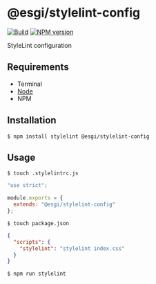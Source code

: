 # @esgi/stylelint-config

[![Build](https://github.com/aminnairi/esgi-stylelint-config/actions/workflows/build.yaml/badge.svg?branch=production)](https://github.com/aminnairi/esgi-stylelint-config/actions/workflows/build.yaml) [![NPM version](https://badgen.net/npm/v/@esgi/stylelint-config)](https://www.npmjs.com/package/@esgi/stylelint-config)

StyleLint configuration

## Requirements

- Terminal
- [Node](https://nodejs.org/)
- NPM

## Installation

```console
$ npm install stylelint @esgi/stylelint-config
```

## Usage

```console
$ touch .stylelintrc.js
```

```javascript
"use strict";

module.exports = {
  extends: "@esgi/stylelint-config"
};
```

```console
$ touch package.json
```

```json
{
  "scripts": {
    "stylelint": "stylelint index.css"
  }
}
```

```console
$ npm run stylelint
```
